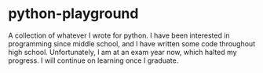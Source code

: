 # python-playground
A collection of whatever I wrote for python. 
I have been interested in programming since middle school, and I have written some code throughout high school. Unfortunately, I am at an exam year now, which halted my progress. I will continue on learning once I graduate.
